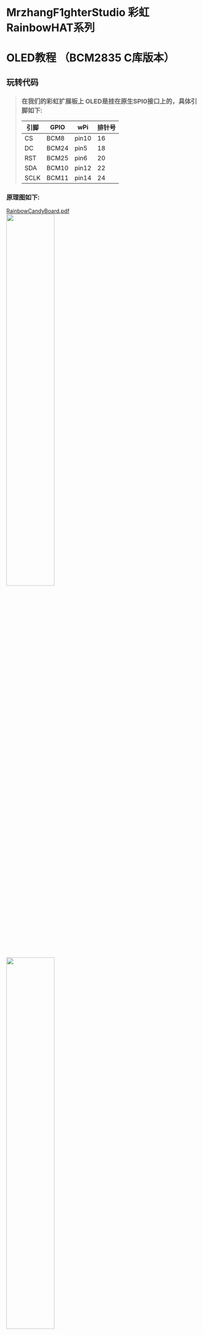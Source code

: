 # MrzhangF1ghterStudio 彩虹RainbowHAT系列
# OLED教程 （BCM2835 C库版本）

## 玩转代码
> ### 在我们的彩虹扩展板上 OLED是挂在原生SPI0接口上的，具体引脚如下:
> |引脚|GPIO| wPi |排针号|
> |----|--- |-----|-----|
> |CS  |BCM8 |pin10| 16 |    
> |DC  |BCM24|pin5 | 18 |
> |RST |BCM25|pin6 | 20 |
> |SDA |BCM10|pin12| 22 |
> |SCLK|BCM11|pin14| 24 |

### 原理图如下:
[RainbowCandyBoard.pdf](https://github.com/MrzhangF1ghter/RainbowCandyBoard/blob/master/schematic/RainbowCandyBoard.pdf)<br>
<img src="https://github.com/MrzhangF1ghter/RainbowCandyBoard/blob/master/oled/schematic/oled.png" width=50% height=50%/><br>
<img src="https://github.com/MrzhangF1ghter/RainbowCandyBoard/blob/master/oled/schematic/oled_pin.png" width=50% height=50%/><br>
> 用户可自行更换OLED显示屏，为7pin spi接口的 0.96寸128x64分辨率。
> 由于代码庞大，只展现主文件，oled具体实现可自行阅读理解，也可以学习arduino、stm32相关教程，触类旁通。
首先先用gedit、pluma、vim等文本编辑工具打开该文件夹下的led.c,如下，我们可以看看注释进行理解。
```C
#include <bcm2835.h>
#include <stdio.h>
#include <time.h>
#include "SSD1306.h"

char value[10]={'0','1','2','3','4','5','6','7','8','9'};
int main(int argc,char **argv)
{
	time_t now;
	struct tm *timenow;
	if(!bcm2835_init())return 1;
	printf("OLED Test Program !!!\n");

	SSD1306_begin();
	SSD1306_bitmap(0,0,RainbowHat,128,64);
	SSD1306_display();
	bcm2835_delay(2000);
	SSD1306_clear();
	while(1)
	{
		time(&now);
		timenow = localtime(&now);
		SSD1306_char3216(0,16, value[timenow->tm_hour/10]);
		SSD1306_char3216(16,16, value[timenow->tm_hour%10]);
		SSD1306_char3216(32,16, ':');
		SSD1306_char3216(48,16, value[timenow->tm_min/10]);
		SSD1306_char3216(64,16, value[timenow->tm_min%10]);
		SSD1306_char3216(80,16, ':');
		SSD1306_char3216(96,16, value[timenow->tm_sec/10]);
		SD1306_char3216(112,16, value[timenow->tm_sec%10]);
		SSD1306_display();
    }
	bcm2835_spi_end();
	bcm2835_close();
	return 0;
}

```
## 玩
> 当我们修改了代码后想运行时，必须将其编译成可执行文件，在此我们需要用到gcc工具，树莓派默认已安装好，若无，则百度相关教程安装好<br>
> 此版本提供了Makefile文件，Makefile文件描述了整个工程的编译、链接等规则，用户只需要运行make即可按照程序员所写好的规则编译程序。
> 此Makefile文件内容如下
```C
oled:oled.o SSD1306.o
	gcc -Wall -o oled oled.o SSD1306.o -lbcm2835
SSD1306.o:SSD1306.c SSD1306.h
	gcc -Wall -c SSD1306.c -lbcm2835
oled.o:oled.c SSD1306.h 
	gcc -Wall -c oled.c -lbcm2835
clean:
	rm SSD1306.o oled.o oled
```
> 执行`make`<br>
> 若无错误，则将会生成目标文件名的可执行文件，如有错误，请根据编译器提示排错。<br>
> 执行验证<br>
> `sudo ./oled`<br>
> 按了回车后，将会显示两秒钟彩虹板logo，然后显示当前时间<br>
> 按下`Ctrl+C`结束程序<br>
> 若想后台运行:<br>
> `sudo ./oled &`<br>
> 注意：由于BCM2835是操作底层寄存器，比较底层，若运行BCM2835版本后的例程再运行Python等其他版本,OLED屏将无响应，重启运行其他版本即可.<br>
